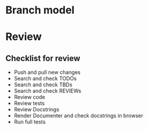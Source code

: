 # Branch model

# Review

## Checklist for review
* Push and pull new changes
* Search and check TODOs
* Search and check TBDs
* Search and check REVIEWs
* Review code
* Review tests
* Review Docstrings
* Render Documenter and check docstrings in browser
* Run full tests

